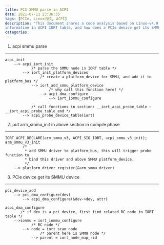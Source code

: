 ```yaml
---
title: PCI SMMU parse in ACPI
date: 2021-07-11 23:36:35
tags: [PCIe, Linux内核, ACPI]
description: "This document shares a code analysis based on Linux-v4.9 about how to parse SMMU
information in ACPI IORT table, and how does a PCIe device get its SMMUv3 device."
categories:
---
```


1. acpi smmu parse
------------------
```
acpi_init
    --> acpi_iort_init
            /* parse the SMMU node in IORT table */
        --> iort_init_platform_devices
                /* create a platform_device for SMMU, and add it to platform_bus */
            --> iort_add_smmu_platform_device
                    /* why call this function here? */
                --> acpi_dma_configure
                    --> iort_iommu_configure

            /* call functions in section: __iort_acpi_probe_table ~ __iort_acpi_probe_table_end */
        --> acpi_probe_device_table(iort)
```
2. put arm_smmu_init in above section in compile phase
------------------------------------------------------
```
IORT_ACPI_DECLARE(arm_smmu_v3, ACPI_SIG_IORT, acpi_smmu_v3_init);
arm_smmu_v3_init 
        /*
         * add SMMU driver to platform_bus, this will trigger probe function to
         * bind this driver and above SMMU platform_device.
         */
    --> platform_driver_register(&arm_smmu_driver)
```
3. PCIe device get its SMMU device
----------------------------------
```
pci_device_add
    --> pci_dma_configure(dev)
        --> acpi_dma_configure(&dev->dev, attr)

acpi_dma_configure
       /* if dev is a pci device, first find related RC node in IORT table */
    -->iommu = iort_iommu_configure 
            /* RC node */
        --> node = iort_scan_node
                /* parent here is SMMU node */
            --> parent = iort_node_map_rid
```

